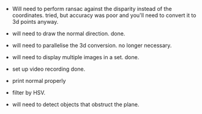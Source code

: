 - Will need to perform ransac against the disparity instead of the coordinates.
    tried, but accuracy was poor and you'll need to convert it to 3d points anyway.
- will need to draw the normal direction.
    done.
- will need to parallelise the 3d conversion.
    no longer necessary.
- will need to display multiple images in a set.
    done.
- set up video recording
    done.

- print normal properly
- filter by HSV.
- will need to detect objects that obstruct the plane.
